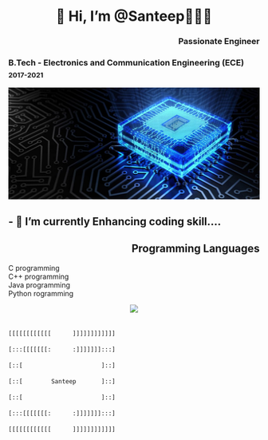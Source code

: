  <h1 align="center">👋 Hi, I’m @Santeep👨🏽‍💻</h1>
 <h3 align="Right">Passionate Engineer</h3>
 <h3 align="Left">B.Tech -<strong> Electronics and Communication Engineering (ECE) </strong><sub>2017-2021</sub></h3><img src="cropped-fnewbko11.jpg">
<h2>- 🌱 I’m currently Enhancing coding skill....</h2>
<h2 align="Right">Programming Languages</h2>
<div>C programming</div>
<div>C++ programming</div>
<div>Java programming</div>
<div>Python rogramming</div>
<p align="center"> <img src="https://github-readme-stats.vercel.app/api?username=Santeep&show_icons=true&theme=gotham">

 
 
 
 
 
 
                                                                                              [[[[[[[[[[[[      ]]]]]]]]]]]]
                                                                                              [:::[[[[[[[:      :]]]]]]]:::]
                                                                                              [::[                      ]::]
                                                                                              [::[        Santeep       ]::]
                                                                                              [::[                      ]::]
                                                                                              [:::[[[[[[[:      :]]]]]]]:::]
                                                                                              [[[[[[[[[[[[      ]]]]]]]]]]]] 
<!---
Santeep/Santeep is a ✨ special ✨ repository because its `README.md` (this file) appears on your GitHub profile.
You can click the Preview link to take a look at your changes.
--->
 
